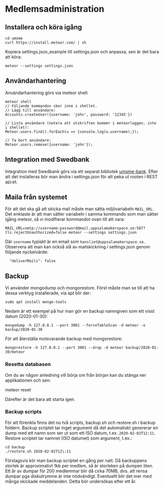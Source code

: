 # Medlemsadministration

## Installera och köra igång

    cd umsme
    curl https://install.meteor.com/ | sh

Kopiera settings.json_example till settings.json och anpassa, sen är det bara att köra:

    meteor --settings settings.json

## Användarhantering
Användarhantering görs via meteor shell:

    meteor shell
    // Följande kommandon sker inne i shellet.
    // Lägg till användare:
    Accounts.createUser({username: 'john', password: '12345'})

    // Lista användare (notera att utskriften komemr i meteorloggen, inte i shellet):
    Meteor.users.find().forEach(u => {console.log(u.username);});

    // Ta bort användare:
    Meteor.users.remove({username: 'john'});

## Integration med Swedbank
Integration med Swedbank görs via ett separat bibliotek [umsme-bank](https://github.com/uppsala-makerspace/umsme-bank).
Efter att det installeras bör man ändra i settings.json för att peka ut rooten i REST api:et.

## Maila från systemet
För att det ska gå att skicka mail måste man sätta miljövariabeln `MAIL_URL`. Det enklaste är att man sätter variabeln i samma kommando som man sätter igång meteor, så vi modifierar kommandot ovan till att vara:

    MAIL_URL=smtp://username:password@mail.uppsalamakerspace.se:587?tls.rejectUnauthorized=false meteor --settings settings.json

Där `username` typiskt är en email som `kansliet@uppsalamakerspace.se`.
Observera att man kan också slå av mailskickning i settings.json genom följande nyckelvärde:

      "deliverMails": false 

## Backup

Vi använder mongodump och mongorestore. Först måste man se till att ha dessa verktyg installerade, via apt blir der:

    sudo apt install mongo-tools

Nedam är ett exempel på hur man gör en backup namngiven som ett visst datum (2020-01-30):

    mongodump -h 127.0.0.1 --port 3001 --forceTableScan -d meteor -o backup/2020-01-30

För att återställa motsvarande backup med mongorestore:

    mongorestore -h 127.0.0.1 --port 3001 --drop -d meteor backup/2020-01-30/meteor

### Resetta databasen
Om du av någon anledning vill börja om från början kan du stänga ner applikationen och sen:

   meteor reset
   
Därefter är det bara att starta igen.

### Backup scripts
För att förenkla finns det nu två scripts, backup.sh och restore.sh i backup foldern. Backup scriptet tar inget argument då det automatiskt genererar en dump med ett namn som ser ut som ett ISO datum, t.ex. `2020-02-02T12:11`. Restore scriptet tar namnet (ISO datumet) som argument, t.ex.:

    cd backup
    ./restore.sh 2020-02-02T12\:11

Förslagsvis kör man backup scriptet en gång per natt. Då backuppens storlek är approximativt 1kb per medlem, så är storleken på dumpen liten. Ett år av dumpar för 200 medlemmar blir då cirka 70MB, dvs. att rensa dumpar pga diskutrymme är inte nödvändigt. Eventuellt blir det mer med många skickade meddelanden. Detta bör undersökas efter ett år.
